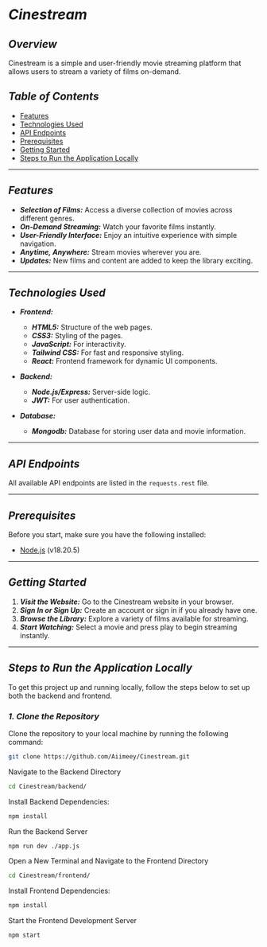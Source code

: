 # _Cinestream_

## _Overview_

Cinestream is a simple and user-friendly movie streaming platform that allows users to stream a variety of films on-demand.

## _Table of Contents_

- [Features](#features)
- [Technologies Used](#technologies-used)
- [API Endpoints](#api-endpoints)
- [Prerequisites](#prerequisites)
- [Getting Started](#getting-started)
- [Steps to Run the Application Locally](#steps-to-run-the-application-locally)

---

## _Features_

- **_Selection of Films:_** Access a diverse collection of movies across different genres.
- **_On-Demand Streaming:_** Watch your favorite films instantly.
- **_User-Friendly Interface:_** Enjoy an intuitive experience with simple navigation.
- **_Anytime, Anywhere:_** Stream movies wherever you are.
- **_Updates:_** New films and content are added to keep the library exciting.

---

## _Technologies Used_

- **_Frontend:_**
  - **_HTML5:_** Structure of the web pages.
  - **_CSS3:_** Styling of the pages.
  - **_JavaScript:_** For interactivity.
  - **_Tailwind CSS:_** For fast and responsive styling.
  - **_React:_** Frontend framework for dynamic UI components.

- **_Backend:_**
  - **_Node.js/Express:_** Server-side logic.
  - **_JWT:_** For user authentication.

- **_Database:_**
  - **_Mongodb:_** Database for storing user data and movie information.

---

## _API Endpoints_

All available API endpoints are listed in the `requests.rest` file.

---

## _Prerequisites_

Before you start, make sure you have the following installed:

- [Node.js](https://nodejs.org/) (v18.20.5)

---

## _Getting Started_

1. **_Visit the Website:_** Go to the Cinestream website in your browser.
2. **_Sign In or Sign Up:_** Create an account or sign in if you already have one.
3. **_Browse the Library:_** Explore a variety of films available for streaming.
4. **_Start Watching:_** Select a movie and press play to begin streaming instantly.

---

## _Steps to Run the Application Locally_

To get this project up and running locally, follow the steps below to set up both the backend and frontend.

### _1. Clone the Repository_

Clone the repository to your local machine by running the following command:

```bash
git clone https://github.com/Aiimeey/Cinestream.git
```

Navigate to the Backend Directory

```bash
cd Cinestream/backend/
```

Install Backend Dependencies:

```bash
npm install
```

Run the Backend Server
```bash
npm run dev ./app.js
```

Open a New Terminal and Navigate to the Frontend Directory
```bash
cd Cinestream/frontend/
```

Install Frontend Dependencies:
```bash
npm install
```

Start the Frontend Development Server
```bash
npm start
```

